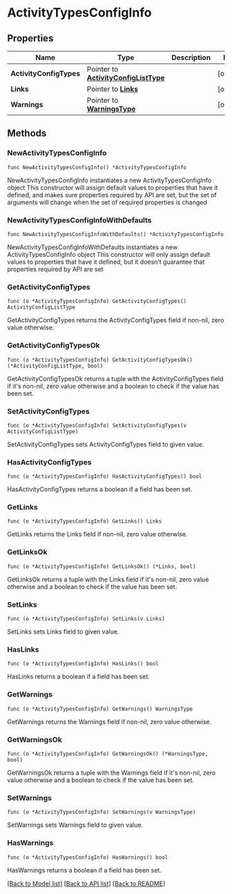 # ActivityTypesConfigInfo

## Properties

Name | Type | Description | Notes
------------ | ------------- | ------------- | -------------
**ActivityConfigTypes** | Pointer to [**ActivityConfigListType**](ActivityConfigListType.md) |  | [optional] 
**Links** | Pointer to [**Links**](Links.md) |  | [optional] 
**Warnings** | Pointer to [**WarningsType**](WarningsType.md) |  | [optional] 

## Methods

### NewActivityTypesConfigInfo

`func NewActivityTypesConfigInfo() *ActivityTypesConfigInfo`

NewActivityTypesConfigInfo instantiates a new ActivityTypesConfigInfo object
This constructor will assign default values to properties that have it defined,
and makes sure properties required by API are set, but the set of arguments
will change when the set of required properties is changed

### NewActivityTypesConfigInfoWithDefaults

`func NewActivityTypesConfigInfoWithDefaults() *ActivityTypesConfigInfo`

NewActivityTypesConfigInfoWithDefaults instantiates a new ActivityTypesConfigInfo object
This constructor will only assign default values to properties that have it defined,
but it doesn't guarantee that properties required by API are set

### GetActivityConfigTypes

`func (o *ActivityTypesConfigInfo) GetActivityConfigTypes() ActivityConfigListType`

GetActivityConfigTypes returns the ActivityConfigTypes field if non-nil, zero value otherwise.

### GetActivityConfigTypesOk

`func (o *ActivityTypesConfigInfo) GetActivityConfigTypesOk() (*ActivityConfigListType, bool)`

GetActivityConfigTypesOk returns a tuple with the ActivityConfigTypes field if it's non-nil, zero value otherwise
and a boolean to check if the value has been set.

### SetActivityConfigTypes

`func (o *ActivityTypesConfigInfo) SetActivityConfigTypes(v ActivityConfigListType)`

SetActivityConfigTypes sets ActivityConfigTypes field to given value.

### HasActivityConfigTypes

`func (o *ActivityTypesConfigInfo) HasActivityConfigTypes() bool`

HasActivityConfigTypes returns a boolean if a field has been set.

### GetLinks

`func (o *ActivityTypesConfigInfo) GetLinks() Links`

GetLinks returns the Links field if non-nil, zero value otherwise.

### GetLinksOk

`func (o *ActivityTypesConfigInfo) GetLinksOk() (*Links, bool)`

GetLinksOk returns a tuple with the Links field if it's non-nil, zero value otherwise
and a boolean to check if the value has been set.

### SetLinks

`func (o *ActivityTypesConfigInfo) SetLinks(v Links)`

SetLinks sets Links field to given value.

### HasLinks

`func (o *ActivityTypesConfigInfo) HasLinks() bool`

HasLinks returns a boolean if a field has been set.

### GetWarnings

`func (o *ActivityTypesConfigInfo) GetWarnings() WarningsType`

GetWarnings returns the Warnings field if non-nil, zero value otherwise.

### GetWarningsOk

`func (o *ActivityTypesConfigInfo) GetWarningsOk() (*WarningsType, bool)`

GetWarningsOk returns a tuple with the Warnings field if it's non-nil, zero value otherwise
and a boolean to check if the value has been set.

### SetWarnings

`func (o *ActivityTypesConfigInfo) SetWarnings(v WarningsType)`

SetWarnings sets Warnings field to given value.

### HasWarnings

`func (o *ActivityTypesConfigInfo) HasWarnings() bool`

HasWarnings returns a boolean if a field has been set.


[[Back to Model list]](../README.md#documentation-for-models) [[Back to API list]](../README.md#documentation-for-api-endpoints) [[Back to README]](../README.md)


